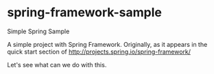 spring-framework-sample
=======================

Simple Spring Sample

A simple project with Spring Framework. Originally, as it appears in the quick start section of http://projects.spring.io/spring-framework/

Let's see what can we do with this.

